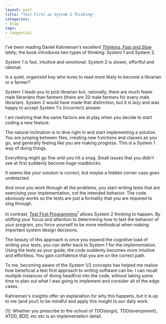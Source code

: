 ```yaml
---
layout: post
title: "Test First as System 2 Thinking"
categories:
- blog
tags:
- tangential
---
```


I've been reading Daniel Kahneman's excellent [*Thinking, Fast and Slow*][tfs] lately; the book introduces two types of thinking: System 1 and System 2.

[tfs]: http://www.amazon.com/Thinking-Fast-Slow-Daniel-Kahneman/dp/0374275637

System 1 is fast, intuitive and emotional. System 2 is slower, effortful and rational.

Is a quiet, organized boy who loves to read more likely to become a librarian or a farmer? 

System 1 leads you to pick librarian but, rationally, there are much fewer male librarians than farmers (there are 20 male farmers for every male 
librarian). System 2 would have made that distinction, but it is lazy and was happy to accept System 1's (incorrect) answer.

I am realizing that the same factors are at play when you decide to start coding a new feature.

The natural inclination is to dive right in and start implementing a solution. You are jumping between files,
creating new functions and classes as you go, and generally feeling like you are making progress. This is a System 1
way of doing things. 

Everything might go fine until you hit a snag. Small issues that you didn't see at first suddenly become huge roadblocks. 

It seems like your solution is correct, but maybe a hidden corner case goes undetected.

And once you work through all the problems, you start writing tests that are exercising your implementation, not the intended behavior. The code
*obviously* works so the tests are just a formality that you are required to slog through.

In contrast, [Test First Programming][tfp]<sup>1</sup> allows System 2 thinking to happen. By shifting your focus and attention to determining how to test the behavior of your
program, you force yourself to be more methodical when making important system design decisions.

[tfp]: http://www.extremeprogramming.org/rules/testfirst.html

The beauty of this approach is once you expend the cognitive load of writing your tests, you can defer back to System 1 for the implementation. Using
the tests as your guide, the code suddenly becomes more intuitive and effortless. You gain confidence that you are on the correct path.

To me, becoming aware of the System 1/2 concepts has helped me realize how beneficial a test first approach to writing software can be. I can
recall multiple instances of diving headfirst into the code, without taking some time to plan out what I was going to implement and consider
all of the edge cases. 

Kahneman's insights offer an explanation for why this happens, but it is up to me (and you!) to be mindful and apply this insight to our daily work.

<div class="aside">
[1]: Whether you prescribe to the school of TDD(esign), TDD(evelopment), ATDD, BDD, etc etc is an implementation detail.
</div>



